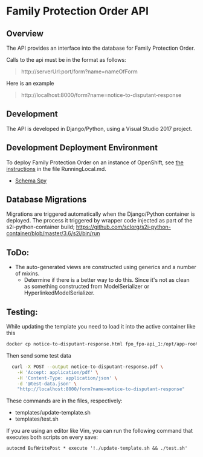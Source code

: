 # Family Protection Order API

## Overview

The API provides an interface into the database for Family Protection Order.

Calls to the api must be in the format as follows:
> http://serverUrl:port/form?name=nameOfForm

Here is an example
> http://localhost:8000/form?name=notice-to-disputant-response

## Development

The API is developed in Django/Python, using a Visual Studio 2017 project.

## Development Deployment Environment

To deploy Family Protection Order on an instance of OpenShift, see [the instructions](../RunningLocal.md) in the file RunningLocal.md.

- [Schema Spy](https://virtual-hearing-form-schema-dev.pathfinder.gov.bc.ca/)

## Database Migrations

Migrations are triggered automatically when the Django/Python container is deployed.  The process it triggered by wrapper code injected as part of the s2i-python-container build; https://github.com/sclorg/s2i-python-container/blob/master/3.6/s2i/bin/run

## ToDo:
- The auto-generated views are constructed using generics and a number of mixins.
  - Determine if there is a better way to do this.  Since it's not as clean as something constructed from ModelSerializer or HyperlinkedModelSerializer.

## Testing:
While updating the template you need to load it into the active container like this
```bash
docker cp notice-to-disputant-response.html fpo_fpo-api_1:/opt/app-root/src/templates/
```

Then send some test data
```bash
  curl -X POST --output notice-to-disputant-response.pdf \
    -H 'Accept: application/pdf' \
    -H 'Content-Type: application/json' \
    -d '@test-data.json' \
    "http://localhost:8000/form?name=notice-to-disputant-response"
```

These commands are in the files, respectively:
- templates/update-template.sh
- templates/test.sh

If you are using an editor like Vim, you can run the following command that executes both scripts on every save:
```ed
autocmd BufWritePost * execute '!./update-template.sh && ./test.sh'
```
